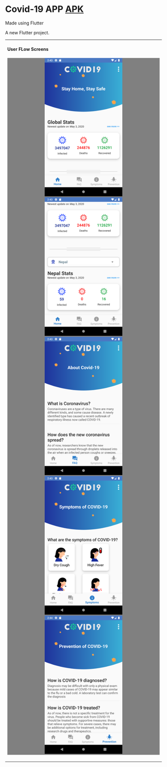 # Covid-19 APP <a href="https://drive.google.com/file/d/1RHkn_36jPd26xk_GC6IF28ozYaH0uXcp/view?usp=sharing">APK</a>

Made using Flutter

A new Flutter project.
<table>
    <td>
    <h4>User FLow Screens<h4>     
        <div align="center" style="background-color:grey">
           <img src="/img/1.png" width="250px",height="200px"</img> 
            <img src="/img/2.png" width="250px",height="200px"</img> 
            <img src="/img/3.png" width="250px",height="200px"</img> 
            <img src="/img/4.png" width="250px",height="200px"</img> 
            <img src="/img/5.png" width="250px",height="200px"</img>
        </div> 
    </td>
</table>
